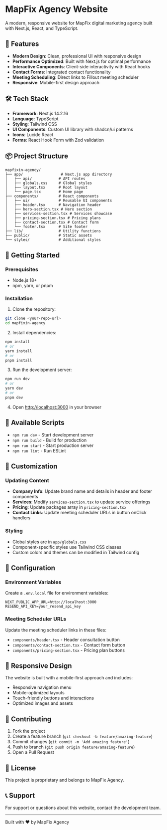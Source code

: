 # MapFix Agency Website

A modern, responsive website for MapFix digital marketing agency built with Next.js, React, and TypeScript.

## 🚀 Features

- **Modern Design**: Clean, professional UI with responsive design
- **Performance Optimized**: Built with Next.js for optimal performance
- **Interactive Components**: Client-side interactivity with React hooks
- **Contact Forms**: Integrated contact functionality
- **Meeting Scheduling**: Direct links to Fillout meeting scheduler
- **Responsive**: Mobile-first design approach

## 🛠️ Tech Stack

- **Framework**: Next.js 14.2.16
- **Language**: TypeScript
- **Styling**: Tailwind CSS
- **UI Components**: Custom UI library with shadcn/ui patterns
- **Icons**: Lucide React
- **Forms**: React Hook Form with Zod validation

## 📦 Project Structure

```
mapfixin-agency/
├── app/                 # Next.js app directory
│   ├── api/            # API routes
│   ├── globals.css     # Global styles
│   ├── layout.tsx      # Root layout
│   └── page.tsx        # Home page
├── components/         # React components
│   ├── ui/             # Reusable UI components
│   ├── header.tsx      # Navigation header
│   ├── hero-section.tsx # Hero section
│   ├── services-section.tsx # Services showcase
│   ├── pricing-section.tsx # Pricing plans
│   ├── contact-section.tsx # Contact form
│   └── footer.tsx      # Site footer
├── lib/                # Utility functions
├── public/             # Static assets
└── styles/             # Additional styles
```

## 🚀 Getting Started

### Prerequisites

- Node.js 18+ 
- npm, yarn, or pnpm

### Installation

1. Clone the repository:
```bash
git clone <your-repo-url>
cd mapfixin-agency
```

2. Install dependencies:
```bash
npm install
# or
yarn install
# or
pnpm install
```

3. Run the development server:
```bash
npm run dev
# or
yarn dev
# or
pnpm dev
```

4. Open [http://localhost:3000](http://localhost:3000) in your browser

## 📖 Available Scripts

- `npm run dev` - Start development server
- `npm run build` - Build for production
- `npm run start` - Start production server
- `npm run lint` - Run ESLint

## 🎨 Customization

### Updating Content
- **Company Info**: Update brand name and details in header and footer components
- **Services**: Modify `services-section.tsx` to update service offerings
- **Pricing**: Update packages array in `pricing-section.tsx`
- **Contact Links**: Update meeting scheduler URLs in button onClick handlers

### Styling
- Global styles are in `app/globals.css`
- Component-specific styles use Tailwind CSS classes
- Custom colors and themes can be modified in Tailwind config

## 🔧 Configuration

### Environment Variables

Create a `.env.local` file for environment variables:

```env
NEXT_PUBLIC_APP_URL=http://localhost:3000
RESEND_API_KEY=your_resend_api_key
```

### Meeting Scheduler URLs

Update the meeting scheduler links in these files:
- `components/header.tsx` - Header consultation button
- `components/contact-section.tsx` - Contact form button
- `components/pricing-section.tsx` - Pricing plan buttons

## 📱 Responsive Design

The website is built with a mobile-first approach and includes:
- Responsive navigation menu
- Mobile-optimized layouts
- Touch-friendly buttons and interactions
- Optimized images and assets

## 🤝 Contributing

1. Fork the project
2. Create a feature branch (`git checkout -b feature/amazing-feature`)
3. Commit changes (`git commit -m 'Add amazing feature'`)
4. Push to branch (`git push origin feature/amazing-feature`)
5. Open a Pull Request

## 📄 License

This project is proprietary and belongs to MapFix Agency.

## 📞 Support

For support or questions about this website, contact the development team.

---

Built with ❤️ by MapFix Agency